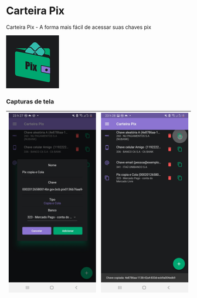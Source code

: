 # Carteira Pix

Carteira Pix - A forma mais fácil de acessar suas chaves pix

![sd](./android/app/src/main/res/mipmap-xxhdpi/ic_launcher.png)

### Capturas de tela






| ![sd](./screenshots/1.jpeg) | ![sd](./screenshots/2.jpeg) |
|-----------------------------|-----------------------------|